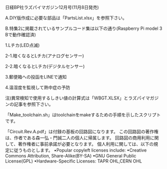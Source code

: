 日経BP社ラズパイマガジン12月号(11月8日発売)

A.DIY版作成に必要な部品は「PartsList.xlsx」を参照下さい。

B.特集2に掲載されているサンプルコード集は以下の通り(Raspberry Pi model 3 Bで動作確認済)

1.Lチカ(LED点滅)

2-1.暗くなるとLチカ(アナログセンサー)

2-2.暗くなるとLチカ(デジタルセンサー)

3.郵便箱への投函をLINEで通知

4.温湿度を監視して熱中症の予防

注)異常検知で使用するしきい値の計算式は「WBGT.XLSX」とラズパイマガジンの記事を参照下さい。

「Make_toolchain.sh」はtoolchainをmakeするための手順を示したスクリプトです。

「Circuit.Rev.A.pdf」は付録の基板の回路図になります。
この回路図の著作権は、作者である森一弘・門誠二人の個人に帰属します。
回路図の商用利用に関して、著作権者に事前承諾が必要となります。
個人利用に関しては、以下の規定に従うものとします。
•Popular copyleft licenses include:
•Creative Commons Attribution, Share-Alike(BY-SA)
•GNU General Public License(GPL)
•Hardware-Specific Licenses: TAPR OHL,CERN OHL
